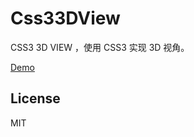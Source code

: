 # Css33DView
CSS3 3D VIEW ，使用 CSS3 实现 3D 视角。

[Demo](sbco.cc/demo/3dview/html/index.html)

## License
MIT
